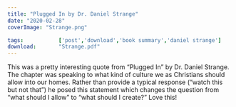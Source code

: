 ```yaml
---
title: "Plugged In by Dr. Daniel Strange"
date: "2020-02-28"
coverImage: "Strange.png"

tags:           ['post','download','book summary','daniel strange']
download:       "Strange.pdf"
---
```


This was a pretty interesting quote from “Plugged In” by Dr. Daniel Strange. The chapter was speaking to what kind of culture we as Christians should allow into our homes. Rather than provide a typical response (“watch this but not that”) he posed this statement which changes the question from “what should I allow” to “what should I create?” Love this!

